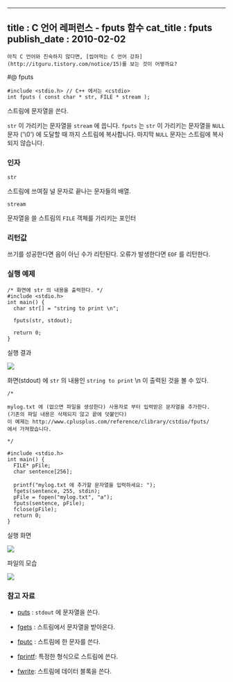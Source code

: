 ----------------
title : C 언어 레퍼런스 - fputs 함수
cat_title :  fputs
publish_date : 2010-02-02
--------------


```warning
아직 C 언어와 친숙하지 않다면, [씹어먹는 C 언어 강좌](http://itguru.tistory.com/notice/15)를 보는 것이 어떻까요?

```

#@ fputs

```info-format
#include <stdio.h> // C++ 에서는 <cstdio>
int fputs ( const char * str, FILE * stream );
```

스트림에 문자열을 쓴다.

`str` 이 가리키는 문자열을 `stream` 에 씁니다.
`fputs` 는 `str` 이 가리키는 문자열을 `NULL` 문자 ('\0') 에 도달할 때 까지 스트림에 복사합니다. 마지막 `NULL` 문자는 스트림에 복사되지 않습니다.



###  인자




`str`

스트림에 쓰여질 널 문자로 끝나는 문자들의 배열.

`stream`

문자열을 쓸 스트림의 `FILE` 객체를 가리키는 포인터



###  리턴값




쓰기를 성공한다면 음이 아닌 수가 리턴된다.
오류가 발생한다면 `EOF` 를 리턴한다.



###  실행 예제




```cpp-formatted
/* 화면에 str 의 내용을 출력한다. */
#include <stdio.h>
int main() {
  char str[] = "string to print \n";

  fputs(str, stdout);

  return 0;
}
```

실행 결과


![](http://img1.daumcdn.net/thumb/R1920x0/?fname=http%3A%2F%2Fcfile25.uf.tistory.com%2Fimage%2F18309F0C4B6811F13F2A5C)

화면(stdout) 에 `str` 의 내용인 `string to print` \n 이 출력된 것을 볼 수 있다.

```cpp-formatted
/*

mylog.txt 에 (없으면 파일을 생성한다) 사용자로 부터 입력받은 문자열을 추가한다.
(기존의 파일 내용은 삭제되지 않고 끝에 덧붙인다)
이 예제는 http://www.cplusplus.com/reference/clibrary/cstdio/fputs/
에서 가져왔습니다.

*/

#include <stdio.h>
int main() {
  FILE* pFile;
  char sentence[256];

  printf("mylog.txt 에 추가할 문자열을 입력하세요: ");
  fgets(sentence, 255, stdin);
  pFile = fopen("mylog.txt", "a");
  fputs(sentence, pFile);
  fclose(pFile);
  return 0;
}
```

실행 화면


![](http://img1.daumcdn.net/thumb/R1920x0/?fname=http%3A%2F%2Fcfile3.uf.tistory.com%2Fimage%2F1931E40B4B68116928BD26)

파일의 모습


![](http://img1.daumcdn.net/thumb/R1920x0/?fname=http%3A%2F%2Fcfile7.uf.tistory.com%2Fimage%2F171D710B4B6811A4481109)




###  참고 자료





*  [puts](http://itguru.tistory.com/39)   : `stdout` 에 문자열을 쓴다.

*  [fgets](http://itguru.tistory.com/38)  : 스트림에서 문자열을 받아온다.

*  [fputc](http://itguru.tistory.com/39)  : 스트림에 한 문자를 쓴다.

*  [fprintf](http://itguru.tistory.com/64): 특정한 형식으로 스트림에 쓴다.

*  [fwrite](http://itguru.tistory.com/69): 스트림에 데이터 블록을 쓴다.